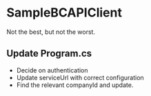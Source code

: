 # SampleBCAPIClient

Not the best, but not the worst.

## Update Program.cs
- Decide on authentication
- Update serviceUrl with correct configuration
- Find the relevant companyId and update.
